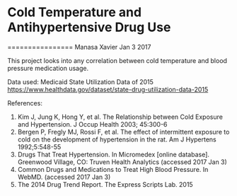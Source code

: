 # Cold Temperature and Antihypertensive Drug Use
================
Manasa Xavier
Jan 3 2017

This project looks into any correlation between cold temperature and blood pressure medication usage.

Data used: Medicaid State Utilization Data of 2015 https://www.healthdata.gov/dataset/state-drug-utilization-data-2015

References:
1) Kim J, Jung K, Hong Y, et al. The Relationship between Cold Exposure and Hypertension. J Occup Health 2003; 45:300-6  
2) Bergen P, Fregly MJ, Rossi F, et al. The effect of intermittent exposure to cold on the development of hypertension in the rat. Am J Hypertens 1992;5:548-55  
3) Drugs That Treat Hypertension. In Micromedex [online database]. Greenwood Village, CO: Truven Health Analytics (accessed 2017 Jan 3)  
4) Common Drugs and Medications to Treat High Blood Pressure. In WebMD. (accessed 2017 Jan 3)  
5) The 2014 Drug Trend Report. The Express Scripts Lab. 2015
